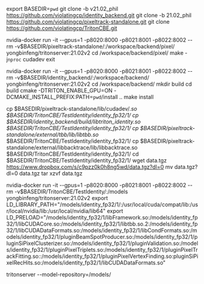 export BASEDIR=`pwd`
git clone -b v21.02_phil https://github.com/violatingcp/identity_backend.git
git clone -b 21.02_phil https://github.com/violatingcp/pixeltrack-standalone.git
git clone https://github.com/violatingcp/TritonCBE.git


nvidia-docker run -it --gpus=1 -p8020:8000 -p8021:8001 -p8022:8002 --rm -v$BASEDIR/pixeltrack-standalone/:/workspace/backend/pixel/ yongbinfeng/tritonserver:21.02v2
cd /workspace/backend/pixel/
make -j`nproc` cudadev
exit

nvidia-docker run -it --gpus=1 -p8020:8000 -p8021:8001 -p8022:8002 --rm -v$BASEDIR/identity_backend/:/workspace/backend/ yongbinfeng/tritonserver:21.02v2
cd /workspace/backend/
mkdir build
cd build
cmake -DTRITON_ENABLE_GPU=ON -DCMAKE_INSTALL_PREFIX:PATH=`pwd`/install ..
make install

cp $BASEDIR/pixeltrack-standalone/lib/cudadev/*.so $BASEDIR/TritonCBE/TestIdentity/identity_fp32/1/
cp $BASEDIR/identity_backend/build/libtriton_identity.so                     $BASEDIR/TritonCBE/TestIdentity/identity_fp32/1/
cp $BASEDIR/pixeltrack-standalone/external/tbb/lib/libtbb.so*                $BASEDIR/TritonCBE/TestIdentity/identity_fp32/1/
cp $BASEDIR/pixeltrack-standalone/external/libbacktrace/lib/libbacktrace.so  $BASEDIR/TritonCBE/TestIdentity/identity_fp32/1/
cd $BASEDIR/TritonCBE/TestIdentity/identity_fp32/1/
wget data.tgz https://www.dropbox.com/s/c9pzz0k0h8ng5wd/data.tgz?dl=0 
mv data.tgz?dl=0  data.tgz
tar xzvf data.tgz

nvidia-docker run -it --gpus=1 -p8020:8000 -p8021:8001 -p8022:8002 --rm -v$BASEDIR/TritonCBE/TestIdentity/:/models yongbinfeng/tritonserver:21.02v2
export LD_LIBRARY_PATH="/models/identity_fp32/1/:/usr/local/cuda/compat/lib:/usr/local/nvidia/lib:/usr/local/nvidia/lib64"
export LD_PRELOAD="/models/identity_fp32/1/libFramework.so:/models/identity_fp32/1/libCUDACore.so:/models/identity_fp32/1/libtbb.so.2:/models/identity_fp32/1/libCUDADataFormats.so:/models/identity_fp32/1/libCondFormats.so:/models/identity_fp32/1/pluginBeamSpotProducer.so:/models/identity_fp32/1/pluginSiPixelClusterizer.so:/models/identity_fp32/1/pluginValidation.so:/models/identity_fp32/1/pluginPixelTriplets.so:/models/identity_fp32/1/pluginPixelTrackFitting.so::/models/identity_fp32/1/pluginPixelVertexFinding.so:pluginSiPixelRecHits.so:/models/identity_fp32/1/libCUDADataFormats.so"

tritonserver --model-repository=/models/